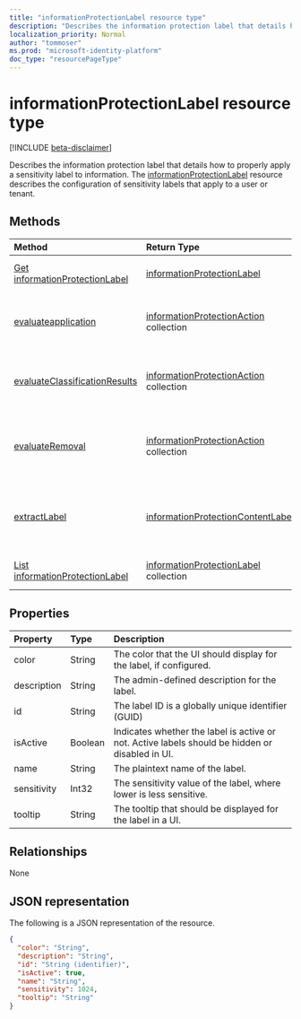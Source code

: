 ```yaml
---
title: "informationProtectionLabel resource type"
description: "Describes the information protection label that details how to properly apply a sensitivity label to information."
localization_priority: Normal
author: "tommoser"
ms.prod: "microsoft-identity-platform"
doc_type: "resourcePageType"
---
```


# informationProtectionLabel resource type

[!INCLUDE [beta-disclaimer](../../includes/beta-disclaimer.md)]

Describes the information protection label that details how to properly apply a sensitivity label to information. The [informationProtectionLabel](informationprotectionlabel.md) resource describes the configuration of sensitivity labels that apply to a user or tenant.  

## Methods

| Method                                                                                              | Return Type                                                               | Description                                                                                                                                                            |
| :-------------------------------------------------------------------------------------------------- | :------------------------------------------------------------------------ | :--------------------------------------------------------------------------------------------------------------------------------------------------------------------- |
| [Get informationProtectionLabel](../api/informationprotectionlabel-get.md)                          | [informationProtectionLabel](informationprotectionlabel.md)               | Given a specific label ID, return the **informationProtectionLabel**                                                                                                   |
| [evaluateapplication](../api/informationprotectionlabel-evaluateapplication.md)                     | [informationProtectionAction](informationprotectionaction.md) collection  | Given an input of [contentInfo](contentInfo.md) and [labelingOptions](labelingOptions.md), compute the set of actions require to apply the label.                      |
| [evaluateClassificationResults](../api/informationprotectionlabel-evaluateclassificationresults.md) | [informationProtectionAction](informationprotectionaction.md) collection  | Given an input of [contentInfo](contentInfo.md) and [classificationResults](), compute the set of actions require to apply the label.                                  |
| [evaluateRemoval](../api/informationprotectionlabel-evaluateremoval.md)                             | [informationProtectionAction](informationprotectionaction.md) collection  | Given an input of [contentInfo](contentInfo.md) and [downgradeJustification](downgradeJustification.md), compute the actions that should be taken to remove the label. |
| [extractLabel](../api/informationprotectionlabel-extractlabel.md)                                   | [informationProtectionContentLabel](informationprotectioncontentlabel.md) | Given an input of [contentInfo](contentInfo.md), return details on the [informationProtectionLabel](informationProtectionLabel.md) that the metadata represents.       |
| [List informationProtectionLabel](../api/informationprotectionpolicy-list-labels.md)                | [informationProtectionLabel](informationprotectionlabel.md) collection | List all configured information protection labels for a user or tenant.                                                                                                |

## Properties

| Property    | Type    | Description                                                                                     |
| :---------- | :------ | :---------------------------------------------------------------------------------------------- |
| color       | String  | The color that the UI should display for the label, if configured.                              |
| description | String  | The admin-defined description for the label.                                                    |
| id          | String  | The label ID is a globally unique identifier (GUID)                                             |
| isActive    | Boolean | Indicates whether the label is active or not. Active labels should be hidden or disabled in UI. |
| name        | String  | The plaintext name of the label.                                                                |
| sensitivity | Int32   | The sensitivity value of the label, where lower is less sensitive.                              |
| tooltip     | String  | The tooltip that should be displayed for the label in a UI.                                     |

## Relationships

None

## JSON representation

The following is a JSON representation of the resource.

<!-- {
  "blockType": "resource",
  "optionalProperties": [

  ],
  "@odata.type": "microsoft.graph.informationProtectionLabel",
  "baseType": "",
  "keyProperty": "id"
}-->

```json
{
  "color": "String",
  "description": "String",
  "id": "String (identifier)",
  "isActive": true,
  "name": "String",
  "sensitivity": 1024,
  "tooltip": "String"
}
```

<!-- uuid: 16cd6b66-4b1a-43a1-adaf-3a886856ed98
2019-02-04 14:57:30 UTC -->
<!-- {
  "type": "#page.annotation",
  "description": "informationProtectionLabel resource",
  "keywords": "",
  "section": "documentation",
  "tocPath": ""
}-->